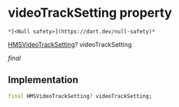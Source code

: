 


# videoTrackSetting property




    *[<Null safety>](https://dart.dev/null-safety)*


[HMSVideoTrackSetting](../../model_hms_video_track_setting/HMSVideoTrackSetting-class.md)? videoTrackSetting
  
_final_






## Implementation

```dart
final HMSVideoTrackSetting? videoTrackSetting;


```







